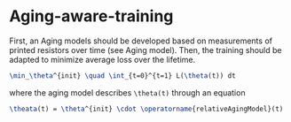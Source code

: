 # Aging-aware-training

First, an Aging models should be developed based on measurements of printed resistors over time (see Aging model).
Then, the training should be adapted to minimize average loss over the lifetime.

```latex
\min_\theta^{init} \quad \int_{t=0}^{t=1} L(\theta(t)) dt 
```
where the aging model describes ``` \theta(t) ``` through an equation
```latex
\theata(t) = \theta^{init} \cdot \operatorname{relativeAgingModel}(t)
```


